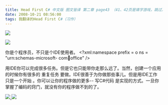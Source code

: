 ```yaml
---
title: Head First C# 中文版 图文皆译 第二章 page43 （41、42页是填字游戏，跳过）
date: 2008-10-21 08:56:00
tags: 我翻译的Head First C#（习作）
---
```

![](https://p-blog.csdn.net/images/p_blog_csdn_net/cuipengfei1/EntryImages/20081021/%E6%88%AA%E5%9B%BE00.jpg)

![](https://p-blog.csdn.net/images/p_blog_csdn_net/cuipengfei1/EntryImages/20081021/%E6%88%AA%E5%9B%BE01.jpg)

你是个程序员，不只是个IDE使用者。  <?xml:namespace prefix = o ns = "urn:schemas-microsoft-
com:office:office" />

用IDE你可以完成很多任务。但是它也只能带你走那么远了。当然，创建一个应用的时候你有很多的  重复任务  要做。IDE很善于为你做那些事儿。但是用IDE工作
只是一个开始  。你可以让你的程序做的更多--  写C#代码  是实现的方式。一旦你掌握了编码的窍门，就没有你的程序做不到的了。



[ ![](https://profile.csdnimg.cn/5/2/5/3_cuipengfei1)
![](https://g.csdnimg.cn/static/user-reg-year/1x/11.png)
](https://blog.csdn.net/cuipengfei1)





